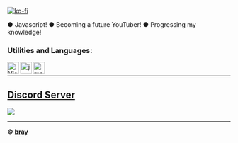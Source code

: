 [![ko-fi](https://ko-fi.com/img/githubbutton_sm.svg)](https://ko-fi.com/Q5Q4758ZJ)

● Javascript!
● Becoming a future YouTuber!
● Progressing my knowledge!


### Utilities and Languages:

<img align="left" alt="Visual Studio Code" width="26px" src="https://i.imgur.com/LwSdAlE.png" />
<img align="left" alt="js" width="26px" src="https://i.imgur.com/3u1wzwE.png" />
<img align="left" alt="mongodb" width="26px" src="https://imgur.com/xN5cFRr.png" />

<br/>


***

## [Discord Server](https://discord.gg/ECkMBXWAJj)
<a href="https://discord.gg/ECkMBXWAJj"><img src="https://discord.com/api/guilds/922254410346807298/widget.png?style=banner2"></a>

***




**© [bray](https://github.com/CutieBray)**
